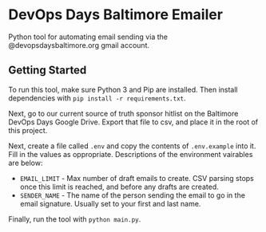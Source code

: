 # DevOps Days Baltimore Emailer

Python tool for automating email sending via the @devopsdaysbaltimore.org gmail account.

## Getting Started

To run this tool, make sure Python 3 and Pip are installed. Then install dependencies with `pip install -r requirements.txt`.

Next, go to our current source of truth sponsor hitlist on the Baltimore DevOps Days Google Drive. Export that file to csv, and place it in the root of this project.

Next, create a file called `.env` and copy the contents of `.env.example` into it. Fill in the values as oppropriate. Descriptions of the environment vairables are below:

- `EMAIL_LIMIT` - Max number of draft emails to create. CSV parsing stops once this limit is reached, and before any drafts are created.
- `SENDER_NAME` - The name of the person sending the email to go in the email signature. Usually set to your first and last name.

Finally, run the tool with `python main.py`.
